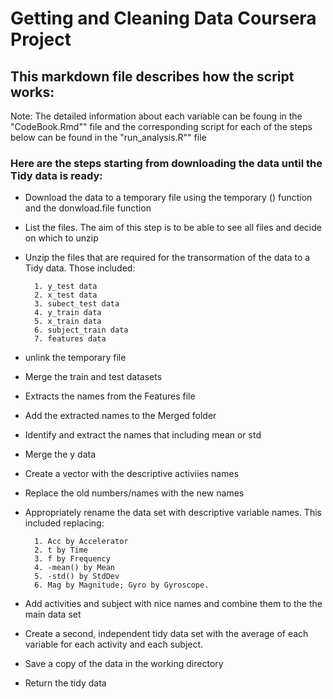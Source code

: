 # Getting and Cleaning Data Coursera Project

## This markdown file describes how the script works:


 
Note: The detailed information about each variable can be foung in the "CodeBook.Rmd"" file and the corresponding script for each of the steps below can be found in the "run_analysis.R"" file  


### Here are the steps starting from downloading the data until the Tidy data is ready:

* Download the data to a temporary file using the temporary () function and the donwload.file function
* List the files. The aim of this step is to be able to see all files and decide on which to unzip
* Unzip the files that are required for the transormation of the data to a Tidy data. Those included:
        
        1. y_test data
        2. x_test data
        3. subect_test data
        4. y_train data
        5. x_train data
        6. subject_train data
        7. features data
* unlink the temporary file
* Merge the train and test datasets
* Extracts the names from the Features file  
* Add the extracted names to the Merged folder 
* Identify and extract the names that including mean or std 
* Merge the y data
* Create a vector with the descriptive activiies names
* Replace the old numbers/names with the new names 
* Appropriately rename the data set with descriptive variable names. This included replacing:
        
        1. Acc by Accelerator
        2. t by Time
        3. f by Frequency
        4. -mean() by Mean 
        5. -std() by StdDev
        6. Mag by Magnitude; Gyro by Gyroscope.
* Add activities and subject with nice names and combine them to the the main data set
* Create a second, independent tidy data set with the average of each variable for each activity and each subject.
* Save a copy of the data in the working directory        
* Return the tidy data
       
     

        
 
